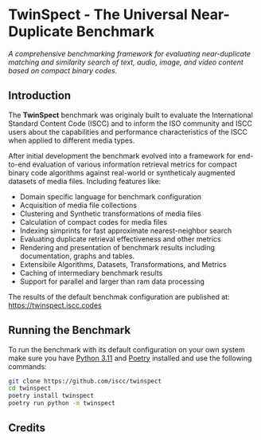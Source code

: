 # TwinSpect - The Universal Near-Duplicate Benchmark

*A comprehensive benchmarking framework for evaluating near-duplicate matching and similarity search
of text, audio, image, and video content based on compact binary codes.*

## Introduction

The **TwinSpect** benchmark was originaly built to evaluate the International Standard Content Code
(ISCC) and to inform the ISO community and ISCC users about the capabilities and performance
characteristics of the ISCC when applied to different media types.

After initial development the benchmark evolved into a framework for end-to-end evaluation of
various information retrieval metrics for compact binary code algorithms against real-world or
syntheticaly augmented datasets of media files. Including features like:

- Domain specific language for benchmark configuration
- Acquisition of media file collections
- Clustering and Synthetic transformations of media files
- Calculation of compact codes for media files
- Indexing simprints for fast approximate nearest-neighbor search
- Evaluating duplicate retrieval effectiveness and other metrics
- Rendering and presentation of benchmark results including documentation, graphs and tables.
- Extensibile Algorithms, Datasets, Transformations, and Metrics
- Caching of intermediary benchmark results
- Support for parallel and larger than ram data processing

The results of the default benchmak configuration are published at: https://twinspect.iscc.codes

## Running the Benchmark

To run the benchmark with its default configuration on your own system make sure you have
[Python 3.11](https://python.org) and [Poetry](https://python-poetry.org/) installed and use the
following commands:

```bash
git clone https://github.com/iscc/twinspect
cd twinspect
poetry install twinspect
poetry run python -m twinspect
```


## Credits
